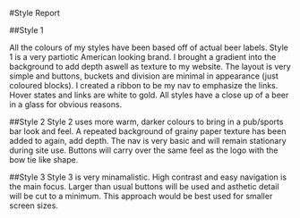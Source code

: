 #Style Report

##Style 1

All the colours of my styles have been based off of actual beer labels. Style 1 is a very partiotic American looking brand. I brought a gradient into the background to add depth aswell as texture to my website. The layout is very simple and buttons, buckets and division are minimal in appearance (just coloured blocks). I created a ribbon to be my nav to emphasize the links. Hover states and links are white to gold. All styles have a close up of a beer in a glass for obvious reasons.

##Style 2
Style 2 uses more warm, darker colours to bring in a pub/sports bar look and feel. A repeated background of grainy paper texture has been added to again, add depth. The nav is very basic and will remain stationary during site use. Buttons will carry over the same feel as the logo with the bow tie like shape.

##Style 3
Style 3 is very minamalistic. High contrast and easy navigation is the main focus. Larger than usual buttons will be used and asthetic detail will be cut to a minimum. This approach would be best used for smaller screen sizes.

